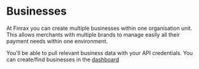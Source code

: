 # Businesses

At Finrax you can create multiple businesses within one organisation unit. This allows merchants with multiple brands to manage easily all their payment needs within one environment.

You'll be able to pull relevant business data with your API credentials. You can create/find businesses in the [dashboard](https://dashboard.finrax.com/)



